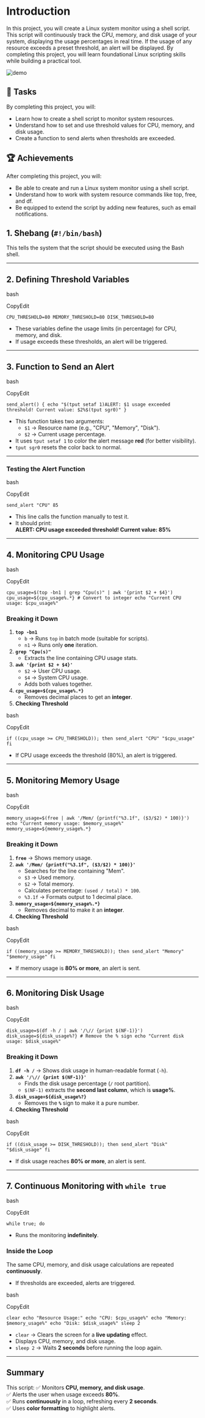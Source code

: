 # Introduction

In this project, you will create a Linux system monitor using a shell script. This script will continuously track the CPU, memory, and disk usage of your system, displaying the usage percentages in real time. If the usage of any resource exceeds a preset threshold, an alert will be displayed. By completing this project, you will learn foundational Linux scripting skills while building a practical tool.

![demo](demo.png)

## 🎯 Tasks

By completing this project, you will:

- Learn how to create a shell script to monitor system resources.
- Understand how to set and use threshold values for CPU, memory, and disk usage.
- Create a function to send alerts when thresholds are exceeded.

## 🏆 Achievements

After completing this project, you will:

- Be able to create and run a Linux system monitor using a shell script.
- Understand how to work with system resource commands like top, free, and df.
- Be equipped to extend the script by adding new features, such as email notifications.

## **1. Shebang (`#!/bin/bash`)**

This tells the system that the script should be executed using the Bash shell.

---

## **2. Defining Threshold Variables**

bash

CopyEdit

`CPU_THRESHOLD=80
MEMORY_THRESHOLD=80
DISK_THRESHOLD=80`

- These variables define the usage limits (in percentage) for CPU, memory, and disk.
- If usage exceeds these thresholds, an alert will be triggered.

---

## **3. Function to Send an Alert**

bash

CopyEdit

`send_alert() {
  echo "$(tput setaf 1)ALERT: $1 usage exceeded threshold! Current value: $2%$(tput sgr0)"
}`

- This function takes two arguments:
  - `$1` → Resource name (e.g., "CPU", "Memory", "Disk").
  - `$2` → Current usage percentage.
- It uses `tput setaf 1` to color the alert message **red** (for better visibility).
- `tput sgr0` resets the color back to normal.

---

### **Testing the Alert Function**

bash

CopyEdit

`send_alert "CPU" 85`

- This line calls the function manually to test it.
- It should print:  
  **ALERT: CPU usage exceeded threshold! Current value: 85%**

---

## **4. Monitoring CPU Usage**

bash

CopyEdit

`cpu_usage=$(top -bn1 | grep "Cpu(s)" | awk '{print $2 + $4}')
cpu_usage=${cpu_usage%.*} # Convert to integer
echo "Current CPU usage: $cpu_usage%"`

### **Breaking it Down**

1.  **`top -bn1`**
    - `b` → Runs `top` in batch mode (suitable for scripts).
    - `n1` → Runs only **one** iteration.
2.  **`grep "Cpu(s)"`**
    - Extracts the line containing CPU usage stats.
3.  **`awk '{print $2 + $4}'`**
    - `$2` → User CPU usage.
    - `$4` → System CPU usage.
    - Adds both values together.
4.  **`cpu_usage=${cpu_usage%.*}`**
    - Removes decimal places to get an **integer**.
5.  **Checking Threshold**

bash

CopyEdit

`if ((cpu_usage >= CPU_THRESHOLD)); then
  send_alert "CPU" "$cpu_usage"
fi`

- If CPU usage exceeds the threshold (80%), an alert is triggered.

---

## **5. Monitoring Memory Usage**

bash

CopyEdit

`memory_usage=$(free | awk '/Mem/ {printf("%3.1f", ($3/$2) * 100)}')
echo "Current memory usage: $memory_usage%"
memory_usage=${memory_usage%.*}`

### **Breaking it Down**

1.  **`free`** → Shows memory usage.
2.  **`awk '/Mem/ {printf("%3.1f", ($3/$2) * 100)}'`**
    - Searches for the line containing "Mem".
    - `$3` → Used memory.
    - `$2` → Total memory.
    - Calculates percentage: `(used / total) * 100`.
    - `%3.1f` → Formats output to 1 decimal place.
3.  **`memory_usage=${memory_usage%.*}`**
    - Removes decimal to make it an **integer**.
4.  **Checking Threshold**

bash

CopyEdit

`if ((memory_usage >= MEMORY_THRESHOLD)); then
  send_alert "Memory" "$memory_usage"
fi`

- If memory usage is **80% or more**, an alert is sent.

---

## **6. Monitoring Disk Usage**

bash

CopyEdit

`disk_usage=$(df -h / | awk '/\// {print $(NF-1)}')
disk_usage=${disk_usage%?} # Remove the % sign
echo "Current disk usage: $disk_usage%"`

### **Breaking it Down**

1.  **`df -h /`** → Shows disk usage in human-readable format (`-h`).
2.  **`awk '/\// {print $(NF-1)}'`**
    - Finds the disk usage percentage (`/` root partition).
    - `$(NF-1)` extracts the **second last column**, which is **usage%**.
3.  **`disk_usage=${disk_usage%?}`**
    - Removes the **`%`** sign to make it a pure number.
4.  **Checking Threshold**

bash

CopyEdit

`if ((disk_usage >= DISK_THRESHOLD)); then
  send_alert "Disk" "$disk_usage"
fi`

- If disk usage reaches **80% or more**, an alert is sent.

---

## **7. Continuous Monitoring with `while true`**

bash

CopyEdit

`while true; do`

- Runs the monitoring **indefinitely**.

### **Inside the Loop**

The same CPU, memory, and disk usage calculations are repeated **continuously**.

- If thresholds are exceeded, alerts are triggered.

bash

CopyEdit

`clear
echo "Resource Usage:"
echo "CPU: $cpu_usage%"
echo "Memory: $memory_usage%"
echo "Disk: $disk_usage%"
sleep 2`

- `clear` → Clears the screen for a **live updating** effect.
- Displays CPU, memory, and disk usage.
- `sleep 2` → Waits **2 seconds** before running the loop again.

---

## **Summary**

This script: ✅ Monitors **CPU, memory, and disk usage**.  
✅ Alerts the user when usage exceeds **80%**.  
✅ Runs **continuously** in a loop, refreshing every **2 seconds**.  
✅ Uses **color formatting** to highlight alerts.
